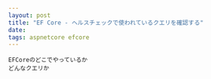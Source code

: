 ```yaml
---
layout: post
title: "EF Core - ヘルスチェックで使われているクエリを確認する"
date: 
tags: aspnetcore efcore
---
```


```
EFCoreのどこでやっているか
どんなクエリか
```
